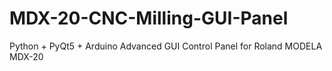 # MDX-20-CNC-Milling-GUI-Panel
Python + PyQt5 + Arduino Advanced GUI Control Panel for Roland MODELA MDX-20
